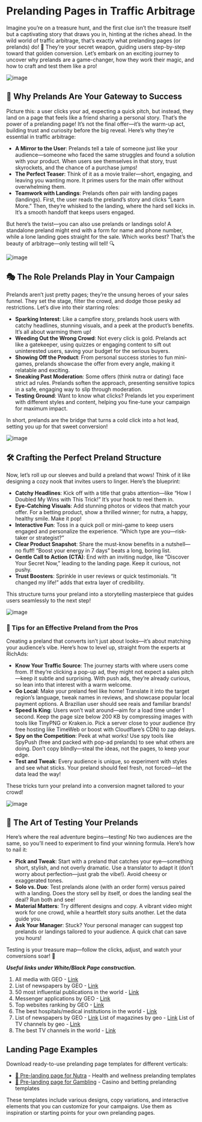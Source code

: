# Prelanding Pages in Traffic Arbitrage

Imagine you’re on a treasure hunt, and the first clue isn’t the treasure itself but a captivating story that draws you in, hinting at the riches ahead. In the wild world of traffic arbitrage, that’s exactly what prelanding pages (or prelands) do\! 🌴 They’re your secret weapon, guiding users step-by-step toward that golden conversion. Let’s embark on an exciting journey to uncover why prelands are a game-changer, how they work their magic, and how to craft and test them like a pro\!

![image](/img/3.9/image1.webp)

## 🚪 Why Prelands Are Your Gateway to Success

Picture this: a user clicks your ad, expecting a quick pitch, but instead, they land on a page that feels like a friend sharing a personal story. That’s the power of a prelanding page\! It’s not the final offer—it’s the warm-up act, building trust and curiosity before the big reveal. Here’s why they’re essential in traffic arbitrage:

* **A Mirror to the User**: Prelands tell a tale of someone just like your audience—someone who faced the same struggles and found a solution with your product. When users see themselves in that story, trust skyrockets, and the chance of a purchase jumps\!  
* **The Perfect Teaser**: Think of it as a movie trailer—short, engaging, and leaving you wanting more. It primes users for the main offer without overwhelming them.  
* **Teamwork with Landings**: Prelands often pair with landing pages (landings). First, the user reads the preland’s story and clicks “Learn More.” Then, they’re whisked to the landing, where the hard sell kicks in. It’s a smooth handoff that keeps users engaged.

But here’s the twist—you can also use prelands or landings solo\! A standalone preland might end with a form for name and phone number, while a lone landing goes straight for the sale. Which works best? That’s the beauty of arbitrage—only testing will tell\! 🔍

![image](/img/3.9/image2.webp)

## 🎭 The Role Prelands Play in Your Campaign

Prelands aren’t just pretty pages; they’re the unsung heroes of your sales funnel. They set the stage, filter the crowd, and dodge those pesky ad restrictions. Let’s dive into their starring roles:

* **Sparking Interest**: Like a campfire story, prelands hook users with catchy headlines, stunning visuals, and a peek at the product’s benefits. It’s all about warming them up\!  
* **Weeding Out the Wrong Crowd**: Not every click is gold. Prelands act like a gatekeeper, using quizzes or engaging content to sift out uninterested users, saving your budget for the serious buyers.  
* **Showing Off the Product**: From personal success stories to fun mini-games, prelands showcase the offer from every angle, making it relatable and exciting.  
* **Sneaking Past Moderation**: Some offers (think nutra or dating) face strict ad rules. Prelands soften the approach, presenting sensitive topics in a safe, engaging way to slip through moderation.  
* **Testing Ground**: Want to know what clicks? Prelands let you experiment with different styles and content, helping you fine-tune your campaign for maximum impact.

In short, prelands are the bridge that turns a cold click into a hot lead, setting you up for that sweet conversion\!

![image](/img/3.9/image3.webp)

## 🛠️ Crafting the Perfect Preland Structure

Now, let’s roll up our sleeves and build a preland that wows\! Think of it like designing a cozy nook that invites users to linger. Here’s the blueprint:

* **Catchy Headlines**: Kick off with a title that grabs attention—like “How I Doubled My Wins with This Trick\!” It’s your hook to reel them in.  
* **Eye-Catching Visuals**: Add stunning photos or videos that match your offer. For a betting product, show a thrilled winner; for nutra, a happy, healthy smile. Make it pop\!  
* **Interactive Fun**: Toss in a quick poll or mini-game to keep users engaged and personalize the experience. “Which type are you—risk-taker or strategist?”  
* **Clear Product Snapshot**: Share the must-know benefits in a nutshell—no fluff\! “Boost your energy in 7 days” beats a long, boring list.  
* **Gentle Call to Action (CTA)**: End with an inviting nudge, like “Discover Your Secret Now,” leading to the landing page. Keep it curious, not pushy.  
* **Trust Boosters**: Sprinkle in user reviews or quick testimonials. “It changed my life\!” adds that extra layer of credibility.

This structure turns your preland into a storytelling masterpiece that guides users seamlessly to the next step\!

![image](/img/3.9/image4.webp)

### 🎨 Tips for an Effective Preland from the Pros

Creating a preland that converts isn’t just about looks—it’s about matching your audience’s vibe. Here’s how to level up, straight from the experts at RichAds:

* **Know Your Traffic Source**: The journey starts with where users come from. If they’re clicking a pop-up ad, they might not expect a sales pitch—keep it subtle and surprising. With push ads, they’re already curious, so lean into that interest with a warm welcome.  
* **Go Local**: Make your preland feel like home\! Translate it into the target region’s language, tweak names in reviews, and showcase popular local payment options. A Brazilian user should see reais and familiar brands\!  
* **Speed Is King**: Users won’t wait around—aim for a load time under 1 second. Keep the page size below 200 KB by compressing images with tools like TinyPNG or Kraken.io. Pick a server close to your audience (try free hosting like TimeWeb or boost with Cloudflare’s CDN) to zap delays.  
* **Spy on the Competition**: Peek at what works\! Use spy tools like SpyPush (free and packed with pop-ad prelands) to see what others are doing. Don’t copy blindly—steal the ideas, not the pages, to keep your edge.  
* **Test and Tweak**: Every audience is unique, so experiment with styles and see what sticks. Your preland should feel fresh, not forced—let the data lead the way\!

These tricks turn your preland into a conversion magnet tailored to your crowd\!

![image](/img/3.9/image5.webp)

## 🔬 The Art of Testing Your Prelands

Here’s where the real adventure begins—testing\! No two audiences are the same, so you’ll need to experiment to find your winning formula. Here’s how to nail it:

* **Pick and Tweak**: Start with a preland that catches your eye—something short, stylish, and not overly dramatic. Use a translator to adapt it (don’t worry about perfection—just grab the vibe\!). Avoid cheesy or exaggerated tones.  
* **Solo vs. Duo**: Test prelands alone (with an order form) versus paired with a landing. Does the story sell by itself, or does the landing seal the deal? Run both and see\!  
* **Material Matters**: Try different designs and copy. A vibrant video might work for one crowd, while a heartfelt story suits another. Let the data guide you.  
* **Ask Your Manager**: Stuck? Your personal manager can suggest top prelands or landings tailored to your audience. A quick chat can save you hours\!

Testing is your treasure map—follow the clicks, adjust, and watch your conversions soar\! 🌠

***Useful links under White/Black Page construction.***

1. All media with GEO \- [Link](https://vsesmi.online/)  
2. List of newspapers by GEO \- [Link](https://www.4imn.com/Europe/)  
3. 50 most influential publications in the world \- [Link](https://infoselection.ru/infokatalog/novosti-smi/smi/item/357-samye-vliyatelnye-gazety-i-zhurnaly-mira)  
4. Messenger applications by GEO \- [Link](https://www.similarweb.com/blog/ru/research/market-research/worldwide-messaging-apps/)  
5. Top websites ranking by GEO \- [Link](https://www.similarweb.com/ru/top-websites/)  
6. The best hospitals/medical institutions in the world \- [Link](https://www.newsweek.com/worlds-best-hospitals-2022)  
7. List of newspapers by GEO \- [Link](https://www.newsmedialists.com/newspaper) List of magazines by geo \- [Link](https://www.newsmedialists.com/newspaper) List of TV channels by geo \- [Link](https://www.newsmedialists.com/tv)  
8. The best TV channels in the world \- [Link](https://infoselection.ru/infokatalog/kino-video/kino-sajty/item/927-luchshie-telekanaly-mira)



## Landing Page Examples

Download ready-to-use prelanding page templates for different verticals:

- [🏥 Pre-landing page for Nutra](https://drive.google.com/drive/folders/1AO5jBL_JO9dl3Iz441wnq2eq9yyGAl_2) - Health and wellness prelanding templates
- [🎰 Pre-landing page for Gambling](https://drive.google.com/drive/folders/1V4_iNyHKD1PxpVwhxBzeEJx96HLGHfiM) - Casino and betting prelanding templates

These templates include various designs, copy variations, and interactive elements that you can customize for your campaigns. Use them as inspiration or starting points for your own prelanding pages.